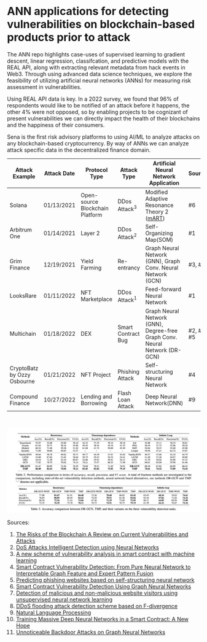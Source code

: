 # ANN applications for detecting vulnerabilities on blockchain-based products prior to attack

The ANN repo highlights case-uses of supervised learning to gradient descent, linear regression, classifcation, and predictive models with the REAL API, along with extracting relevant metadata from hack events in Web3. Through using advanced data science techniques, we explore the feasibility of utilizing artificial neural networks (ANNs) for measuring risk assessment in vulnerabilities. 

Using REAL API data is key. In a 2022 survey, we found that 96% of respondents would like to be notified of an attack before it happens, the other 4% were not opposed, so by enabling projects to be cognizant of present vulnerabilities we can directly impact the health of their blockchains and the happiness of their consumers.

Sena is the first risk advisory platforms to using AI/ML to analyze attacks on any blockchain-based cryptocurrency. By way of ANNs we can analyze attack specific data in the decentralized finance domain. 

| Attack Example | Attack Date | Protocol Type | Attack Type  | Artificial Neural Network Application | Sources |  
|-----------| -------- | -------- | ------------- | -------------- | ----------- |
| Solana | 01/13/2021 | Open-source Blockchain Platform |  DDos Attack<sup>3</sup>   | Modified Adaptive Resonance Theory 2 ([mART](http://techlab.bu.edu/resources/cat/C54/index.html)) | #6 |
| Arbitrum One | 01/14/2021 | Layer 2 |  DDos Attack<sup>2</sup> | Self-Organizing Map(SOM) | #1 |
| Grim Finance | 12/19/2021 | Yield Farming | Re-entrancy | Graph Neural Network (GNN), Graph Conv. Neural Network (GCN) |#3, #5 |
| LooksRare | 01/11/2022 | NFT Marketplace |  DDos Attack<sup>1</sup>  | Feed-forward Neural Network   | #1 |
| Multichain | 01/18/2022 | DEX | Smart Contract Bug  | Graph Neural Network (GNN), Degree-free Graph Conv. Neural Network (DR-GCN) | #2, #3, #5  |
| CryptoBatz by Ozzy Osbourne | 01/21/2022 | NFT Project |  Phishing Attack | Self-structuring Neural Network | #4 |
| Compound Finance | 10/27/2022 | Lending and Borrowing |  Flash Loan Attack | Deep Neural Network(DNN) | #9 |
</br>


<!-- image -->
<p style="text-align:center;">
  <img src="attacks-transformers.png" alt="tensor flow" width="800" class="center" style="margin-right: 5px;"/>
</p>


Sources:
1. [The Risks of the Blockchain A Review on Current Vulnerabilities and Attacks](https://isyou.info/jisis/vol10/no3/jisis-2020-vol10-no3-06.pdf)
2. [DoS Attacks Intelligent Detection using Neural Networks](https://reader.elsevier.com/reader/sd/pii/S1319157806800029?token=2EF11E26C870D27055A3E24E1E9E5FA0BBE72443A8FAB2CAC51BA87B480D569CF612869DB9F56B18D546E3FC4AAAE771&originRegion=us-east-1&originCreation=20220128064013)
3. [A new scheme of vulnerability analysis in smart contract with machine learning](https://link.springer.com/article/10.1007/s11276-020-02379-z)
4. [Smart Contract Vulnerability Detection: From Pure Neural Network to Interpretable Graph Feature and Expert Pattern Fusion](https://arxiv.org/abs/2106.09282)
5. [Predicting phishing websites based on self-structuring neural network](https://link.springer.com/article/10.1007/s00521-013-1490-z)
6. [Smart Contract Vulnerability Detection Using Graph Neural Networks](https://www.ijcai.org/Proceedings/2020/0454.pdf)
7. [Detection of malicious and non-malicious website visitors using unsupervised neural network learning](https://www.sciencedirect.com/science/article/abs/pii/S1568494612003778)
8. [DDoS flooding attack detection scheme based on F-divergence](https://www.sciencedirect.com/science/article/abs/pii/S0140366412001156)
9. [Natural Language Processing](https://strathprints.strath.ac.uk/2611/1/strathprints002611.pdf)
10. [Training Massive Deep Neural Networks in a Smart
Contract: A New Hope](https://arxiv.org/pdf/2106.14763.pdf)
11. [Unnoticeable Backdoor Attacks on Graph Neural Networks](https://arxiv.org/abs/2303.01263)
